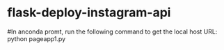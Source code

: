 # flask-deploy-instagram-api

#In anconda promt, run the following command to get the local host URL: 
python pageapp1.py
